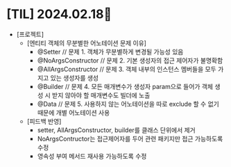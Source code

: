 # [TIL] 2024.02.18📒
  * [프로젝트]
      * [엔티티 객체의 무분별한 어노테이션 문제 이유]
        * @Setter // 문제 1. 객체가 무분별하게 변경될 가능성 있음
        * @NoArgsConstructor // 문제 2. 기본 생성자의 접근 제어자가 불명확함
        * @AllArgsConstructor // 문제 3. 객체 내부의 인스턴스 멤버들을 모두 가지고 있는 생성자를 생성
        * @Builder // 문제 4. 모든 매개변수가 생성자 param으로 들어가 객체 생성 시 받지 않아야 할 매개변수도 빌더에 노출
        * @Data // 문제 5. 사용하지 않는 어노테이션을 따로 exclude 할 수 없기 때문에 개별 어노테이션 사용
      * [피드백 반영]
        * setter, AllArgsConstructor, builder를 클래스 단위에서 제거
        * NoArgsContructor는 접근제어자를 두어 관련 패키지만 접근 가능하도록 수정
        * 영속성 부여 메서드 재사용 가능하도록 수정
